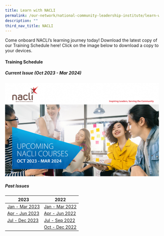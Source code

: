 ```yaml
---
title: Learn with NACLI
permalink: /our-network/national-community-leadership-institute/learn-with-nacli/
description: ""
third_nav_title: NACLI
---
```

Come onboard NACLI’s learning journey today!  Download the latest copy of our Training Schedule here!  Click on the image below to download a copy to your devices.

#### Training Schedule 

##### Current Issue (Oct 2023 - Mar 2024)

[<img src="/images/Our%20Network/NACLI/oct%202023%20-%20mar%202024.PNG">](/files/Our%20Network/NACLI/Learn%20With%20NACLI/naclicourses-issue9-oct-2023-mar-2024-pdf.pdf)

##### Past Issues

| 2023 |  2022 |   
| ------- |  ------- | 
| [Jan - Mar 2023](/files/Our%20Network/NACLI/Learn%20With%20NACLI/naclicourses-issue6-jan-mar-2023.pdf)| [Jan - Mar 2022](/files/NACLI/02%20Learn%20with%20NACLI/naclicourses-issue2-janmar-2022.pdf)   |  
|  [Apr - Jun 2023](/files/Our%20Network/NACLI/Learn%20With%20NACLI/naclicourses-issue7-apr-jun-2023-v2.pdf) |  [Apr - Jun 2022](/files/NACLI/02%20Learn%20with%20NACLI/naclicourses-issue3-apr-jun-2022.pdf)  |   
| [Jul - Dec 2023](https://file.go.gov.sg/naclicourses-issue8-jul-dec-2023.pdf) |  [Jul - Sep 2022](/files/Our%20Network/NACLI/Learn%20With%20NACLI/naclicourses-issue4-jul-sep-2022%20(1).pdf) | 
| | [Oct - Dec 2022](/files/Our%20Network/NACLI/Learn%20With%20NACLI/naclicourses-issue5-oct-dec-2022.pdf) |
